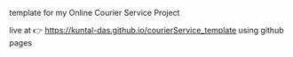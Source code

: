 template for my Online Courier Service Project

live at 👉 https://kuntal-das.github.io/courierService_template using github pages